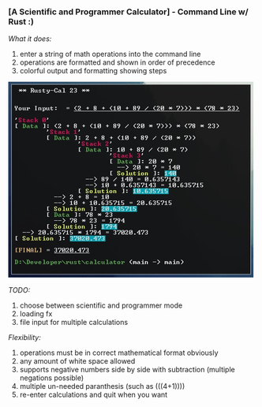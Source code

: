 ### [A Scientific and Programmer Calculator] - Command Line w/ Rust :)

*What it does:*
1. enter a string of math operations into the command line
2. operations are formatted and shown in order of precedence
3. colorful output and formatting showing steps

![terminal output](preview.jpg)

*TODO:*
1. choose between scientific and programmer mode
2. loading fx
3. file input for multiple calculations

*Flexibility:*
1. operations must be in correct mathematical format obviously
2. any amount of white space allowed
3. supports negative numbers side by side with subtraction (multiple negations possible)
4. multiple un-needed paranthesis (such as (((4+1))))
5. re-enter calculations and quit when you want
